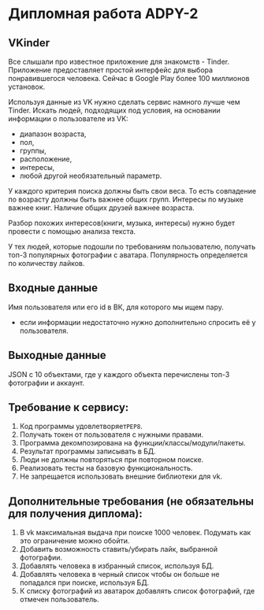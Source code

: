 # Дипломная работа ADPY-2


## VKinder
Все слышали про известное приложение для знакомств - Tinder. Приложение предоставляет простой интерфейс для выбора понравившегося человека. Сейчас в Google Play более 100 миллионов установок.

Используя данные из VK нужно сделать сервис намного лучше чем Tinder. Искать людей, подходящих под условия, на основании информации о пользователе из VK:
- диапазон возраста,
- пол,
- группы,
- расположение,
- интересы, 
- любой другой необязательный параметр.

У каждого критерия поиска должны быть свои веса. То есть совпадение по возрасту должны быть важнее общих групп. Интересы по музыке важнее книг. Наличие общих друзей важнее возраста.

Разбор похожих интересов(книги, музыка, интересы) нужно будет провести с помощью анализа текста.

У тех людей, которые подошли по требованиям пользователю, получать топ-3 популярных фотографии с аватара. Популярность  определяется по количеству лайков.

## Входные данные
Имя пользователя или его id в ВК, для которого мы ищем пару.
- если информации недостаточно нужно дополнительно спросить её у пользователя.


## Выходные данные
JSON с 10 объектами, где у каждого объекта перечислены топ-3 фотографии и аккаунт.

## Требование к сервису:
1. Код программы удовлетворяет`PEP8`.
2. Получать токен от пользователя с нужными правами.
3. Программа декомпозирована на функции/классы/модули/пакеты.
4. Результат программы записывать в БД.
5. Люди не должны повторяться при повторном поиске.
6. Реализовать тесты на базовую функциональность.
7. Не запрещается использовать внешние библиотеки для vk.


## Дополнительные требования (не обязательны для получения диплома):
1. В vk максимальная выдача при поиске 1000 человек. Подумать как это ограничение можно обойти.
2. Добавить возможность ставить/убирать лайк, выбранной фотографии.
3. Добавлять человека в избранный список, используя БД.
4. Добавлять человека в черный список чтобы он больше не попадался при поиске, используя БД.
5. К списку фотографий из аватарок добавлять список фотографий, где отмечен пользователь.